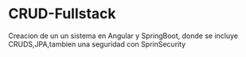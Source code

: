 # CRUD-Fullstack

Creacion de un un sistema en Angular y SpringBoot, donde se incluye CRUDS,JPA,tambien una seguridad con SprinSecurity

